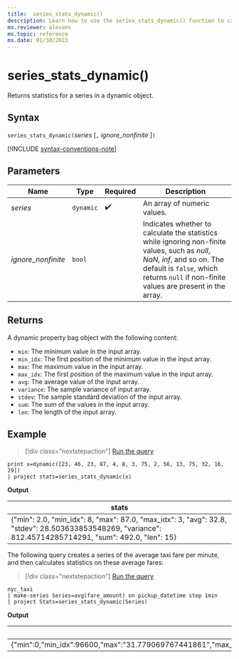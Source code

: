 ```yaml
---
title:  series_stats_dynamic()
description: Learn how to use the series_stats_dynamic() function to calculate the statistics for a series in a dynamic object.
ms.reviewer: alexans
ms.topic: reference
ms.date: 01/30/2023
---
```

# series_stats_dynamic()

Returns statistics for a series in a dynamic object.  

## Syntax

`series_stats_dynamic(`*series* [`,` *ignore_nonfinite* ]`)`

[!INCLUDE [syntax-conventions-note](../includes/syntax-conventions-note.md)]

## Parameters

| Name | Type | Required | Description |
|--|--|--|--|
| *series* | `dynamic` |  :heavy_check_mark: | An array of numeric values.|
| *ignore_nonfinite* | `bool` | | Indicates whether to calculate the statistics while ignoring non-finite values, such as *null*, *NaN*, *inf*, and so on. The default is `false`, which returns `null` if non-finite values are present in the array.|

## Returns

A dynamic property bag object with the following content:

* `min`: The minimum value in the input array.
* `min_idx`: The first position of the minimum value in the input array.
* `max`: The maximum value in the input array.
* `max_idx`: The first position of the maximum value in the input array.
* `avg`: The average value of the input array.
* `variance`: The sample variance of input array.
* `stdev`: The sample standard deviation of the input array.
* `sum`: The sum of the values in the input array.
* `len`: The length of the input array.

## Example

> [!div class="nextstepaction"]
> <a href="https://dataexplorer.azure.com/clusters/help/databases/Samples?query=H4sIAAAAAAAAAysoyswrUaiwTanMS8zNTNaINjLWUTAx01EA0RbmQDaQ0lEAcsxNgYI6CqZAOUMo1xjINwSptYzVVOCqUSgoys9KTS5RKC5JLCm2LU4tykwtjgdz4mHmV2gCANNsjChyAAAA" target="_blank">Run the query</a>

```kusto
print x=dynamic([23, 46, 23, 87, 4, 8, 3, 75, 2, 56, 13, 75, 32, 16, 29]) 
| project stats=series_stats_dynamic(x)
```

**Output**

|stats|
|---|
|{"min": 2.0, "min_idx": 8, "max": 87.0, "max_idx": 3, "avg": 32.8, "stdev": 28.503633853548269, "variance": 812.45714285714291, "sum": 492.0, "len": 15}|


The following query creates a series of the average taxi fare per minute, and then calculates statistics on these average fares:

> [!div class="nextstepaction"]
> <a href="https://dataexplorer.azure.com/clusters/help/databases/Samples?query=H4sIAAAAAAAAAyXMMQ6DMAxA0b2n8AgDQw/AKTiAZSVu5SI7UeygInF4Spm+/vJsTxj0lccBSitPzk3YYflnpu09vKgxkpZuMUIxqJLWXjFTcIgyeHCFp4r9iNrKh1PAEhQ+3xb6NZh3I5U03PJ4AhN2sX94AAAA" target="_blank">Run the query</a>

```kusto
nyc_taxi
| make-series Series=avg(fare_amount) on pickup_datetime step 1min
| project Stats=series_stats_dynamic(Series)
```

**Output**

| Stats |
|---|
|{"min":0,"min_idx":96600,"max":"31.779069767441861","max_idx":481260,"avg":"13.062685479531414","stdev":"1.7730590207741219","variance":"3.1437382911484884","sum":"6865747.488041711","len":525600}
